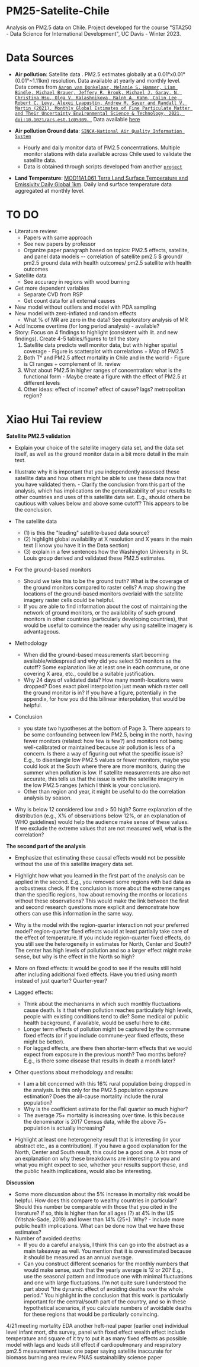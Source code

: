 # PM25-Satelite-Chile
Analysis on PM2.5 data on Chile. 
Project developed for the course "STA250 - Data Science for International Development", UC Davis - Winter 2023.

# Data Sources

* **Air pollution**: Satellite data . PM2.5 estimates globally at a 0.01°x0.01° (0.01°~1.11km) resolution. Data available at yearly and monthly level. Data comes from [`Aaron van Donkelaar, Melanie S. Hammer, Liam Bindle, Michael Brauer, Jeffery R. Brook, Michael J. Garay, N. Christina Hsu, Olga V. Kalashnikova, Ralph A. Kahn, Colin Lee, Robert C. Levy, Alexei Lyapustin, Andrew M. Sayer and Randall V. Martin (2021). Monthly Global Estimates of Fine Particulate Matter and Their Uncertainty Environmental Science & Technology, 2021, doi:10.1021/acs.est.1c05309. `](https://pubs.acs.org/doi/abs/10.1021/acs.est.1c05309) Data available [here](https://sites.wustl.edu/acag/datasets/surface-pm2-5/)

* **Air pollution Ground data**: [`SINCA-National Air Quality Information System`](https://sinca.mma.gob.cl/)
	* Hourly and daily monitor data of PM2.5 concentrations. Multiple monitor stations with data available across Chile used to validate the satellite data.
	* Data is obtained through scripts developed from another [`project`](https://github.com/pmbusch/Reportes-SINCA)

* **Land Temperature**: [MOD11A1.061 Terra Land Surface Temperature and Emissivity Daily Global 1km](https://developers.google.com/earth-engine/datasets/catalog/MODIS_061_MOD11A1#bands). Daily land surface temperature data aggregated at monthly level.


# TO DO

- Literature review:
	- Papers with same approach
	- See new papers by professor
	- Organize paper paragraph based on topics: PM2.5 effects, satellite, and panel data models -- correlation of satellite pm2.5 $ ground/ pm2.5 ground data with health outcomes/ pm2.5 satellite with health outcomes
- Satellite data
	- See accuracy in regions with wood burning
- Get more dependent variables
	- Separate CVD from RSP 
	- Get count data for all external causes
- New model without outliers and model with PDA sampling
- New model with zero-inflated and random effects
	- What % of MR are zero in the data? See exploratory analysis of MR
- Add Income overtime (for long period analysis) - available?
- Story: Focus on 4 findings to highlight (consistent with lit. and new findings). Create 4-5 tables/figures to tell the story
	1. Satellite data predicts well monitor data, but with higher spatial coverage - Figure is scatterplot with correlations + Map of PM2.5
	2. Both T° and PM2.5 affect mortality in Chile and in the world - Figure is CI ranges + complement of lit. review
	3. What about PM2.5 in higher ranges of concentration: what is the functional form - Maybe create a figure with the effect of PM2.5 at different levels
	4. Other ideas: effect of income? effect of cause? lags? metropolitan region?


# Xiao Hui Tai review

**Satellite PM2.5 validation**
- Explain your choice of the satellite imagery data set, and the data set itself, as well as the ground monitor data in a bit more detail in the main text.
- Illustrate why it is important that you independently assessed these satellite data and how others might be able to use these data now that you have validated them. - Clarify the conclusion from this part of the analysis, which has implications on the generalizability of your results to other countries and uses of this satellite data set. E.g., should others be cautious with values below and above some cutoff? This appears to be the conclusion.

- The satellite data
	- (1) is this the "leading" satellite-based data source? 
	- (2) highlight global availability at X resolution and X years in the main text (I know you have it in the Data section) 
	- (3) explain in a few sentences how the Washington University in St. Louis group derived and validated these PM2.5 estimates. 
- For the ground-based monitors
	- Should we take this to be the ground truth? What is the coverage of the ground monitors compared to raster cells? A map showing the locations of the ground-based monitors overlaid with the satellite imagery raster cells could be helpful. 
	- If you are able to find information about the cost of maintaining the network of ground monitors, or the availability of such ground monitors in other countries (particularly developing countries), that would be useful to convince the reader why using satellite imagery is advantageous. 

- Methodology
	- When did the ground-based measurements start becoming available/widespread and why did you select 50 monitors as the cutoff? Some explanation like at least one in each commune, or one covering X area, etc., could be a suitable justification. 
	- Why 24 days of validated data? How many month-locations were dropped? Does exact pixel interpolation just mean which raster cell the ground monitor is in? If you have a figure, potentially in the appendix, for how you did this bilinear interpolation, that would be helpful. 

- Conclusion
	- you state two hypotheses at the bottom of Page 3. There appears to be some confounding between low PM2.5, being in the north, having fewer monitors (related: how few is few?) and monitors not being well-calibrated or maintained because air pollution is less of a concern. Is there a way of figuring out what the specific issue is? E.g., to disentangle low PM2.5 values or fewer monitors, maybe you could look at the South where there are more monitors, during the summer when pollution is low. If satellite measurements are also not accurate, this tells us that the issue is with the satellite imagery in the low PM2.5 ranges (which I think is your conclusion).
	- Other than region and year, it might be useful to do the correlation analysis by season. 

- Why is below 12 considered low and > 50 high? Some explanation of the distribution (e.g., X% of observations below 12%, or an explanation of WHO guidelines) would help the audience make sense of these values. If we exclude the extreme values that are not measured well, what is the correlation? 

**The second part of the analysis**
- Emphasize that estimating these causal effects would not be possible without the use of this satellite imagery data set. 
- Highlight how what you learned in the first part of the analysis can be applied in the second. E.g., you removed some regions with bad data as a robustness check. If the conclusion is more about the extreme ranges than the specific regions, how about removing the months or locations without these observations? This would make the link between the first and second research questions more explicit and demonstrate how others can use this information in the same way. 

- Why is the model with the region-quarter interaction not your preferred model? region-quarter fixed effects would at least partially take care of the effect of temperature. If you include region-quarter fixed effects, do you still see the heterogeneity in estimates for North, Center and South? The center has high levels of pollution and so a larger effect might make sense, but why is the effect in the North so high? 
- More on fixed effects: it would be good to see if the results still hold after including additional fixed effects. Have you tried using month instead of just quarter? Quarter-year? 

- Lagged effects: 
	- Think about the mechanisms in which such monthly fluctuations cause death. Is it that when pollution reaches particularly high levels, people with existing conditions tend to die? Some medical or public health background, if available, would be useful here to cite. 
	- Longer term effects of pollution might be captured by the commune fixed effects (or if you include commune-year fixed effects, these might be better).
	- For lagged effects, are there then shorter-term effects that we would expect from exposure in the previous month? Two months before? E.g., is there some disease that results in death a month later? 

- Other questions about methodology and results: 
	- I am a bit concerned with this 16% rural population being dropped in the analysis. Is this only for the PM2.5 population exposure estimation? Does the all-cause mortality include the rural population? 
	- Why is the coefficient estimate for the Fall quarter so much higher? 
	- The average 75+ mortality is increasing over time. Is this because the denominator is 2017 Census data, while the above 75+ population is actually increasing? 

- Highlight at least one heterogeneity result that is interesting (in your abstract etc., as a contribution). If you have a good explanation for the North, Center and South result, this could be a good one. A bit more of an explanation on why these breakdowns are interesting to you and what you might expect to see, whether your results support these, and the public health implications, would also be interesting. 

**Discussion**
- Some more discussion about the 5% increase in mortality risk would be helpful. How does this compare to wealthy countries in particular? Should this number be comparable with those that you cited in the literature? If so, this is higher than for all ages (?) at 4% in the US (Yitshak-Sade, 2019) and lower than 14% (25+). Why?  - Include more public health implications. What can be done now that we have these estimates?
- Number of avoided deaths: 
	- If you do a careful analysis, I think this can go into the abstract as a main takeaway as well. You mention that it is overestimated because it should be measured as an annual average.
	- Can you construct different scenarios for the monthly numbers that would make sense, such that the yearly average is 12 or 20? E.g., use the seasonal pattern and introduce one with minimal fluctuations and one with large fluctuations. I'm not quite sure I understood the part about "the dynamic effect of avoiding deaths over the whole period." You highlight in the conclusion that this work is particularly important for the central/south part of the country, and so in these hypothetical scenarios, if you calculate numbers of avoidable deaths for these regions that would be particularly convincing. 

4/21 meeting
mortality EDA 
another heft-neal paper (earlier one) individual level infant mort, dhs survey, panel with fixed effect 
wealth effect 
include temperature and square of it
try to put it as many fixed effects as possible 
model with lags and leads
still effect if cardiopulmonary and respiratory 
pm2.5 measurement issue: one paper saying satellite inaccurate for biomass burning area
review PNAS sustainability science paper 



